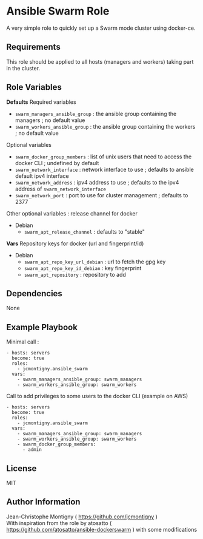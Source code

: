 Ansible Swarm Role
==================

A very simple role to quickly set up a Swarm mode cluster using docker-ce.

Requirements
------------

This role should be applied to all hosts (managers and workers) taking part in the cluster.

Role Variables
--------------

__Defaults__
Required variables
- `swarm_managers_ansible_group` : the ansible group containing the managers ; no default value
- `swarm_workers_ansible_group` : the ansible group containing the workers ; no default value

Optional variables
- `swarm_docker_group_members` : list of unix users that need to access the docker CLI ; undefined by default
- `swarm_network_interface` : network interface to use ; defaults to ansible default ipv4 interface
- `swarm_network_address` : ipv4 address to use ; defaults to the ipv4 address of `swarm_network_interface`
- `swarm_network_port` : port to use for cluster management ; defaults to 2377

Other optional variables : release channel for docker
- Debian
  - `swarm_apt_release_channel` : defaults to "stable"


__Vars__
Repository keys for docker (url and fingerprint/id)
- Debian
  - `swarm_apt_repo_key_url_debian` : url to fetch the gpg key
  - `swarm_apt_repo_key_id_debian` : key fingerprint
  - `swarm_apt_repository` : repository to add

Dependencies
------------

None

Example Playbook
----------------

Minimal call :

    - hosts: servers
      become: true
      roles:
        - jcmontigny.ansible_swarm
      vars:
        - swarm_managers_ansible_group: swarm_managers
        - swarm_workers_ansible_group: swarm_workers

Call to add privileges to some users to the docker CLI (example on AWS)

    - hosts: servers
      become: true
      roles:
        - jcmontigny.ansible_swarm
      vars:
        - swarm_managers_ansible_group: swarm_managers
        - swarm_workers_ansible_group: swarm_workers
        - swarm_docker_group_members:
          - admin

License
-------

MIT

Author Information
------------------

Jean-Christophe Montigny ( https://github.com/jcmontigny )  
With inspiration from the role by atosatto ( https://github.com/atosatto/ansible-dockerswarm ) with some modifications
